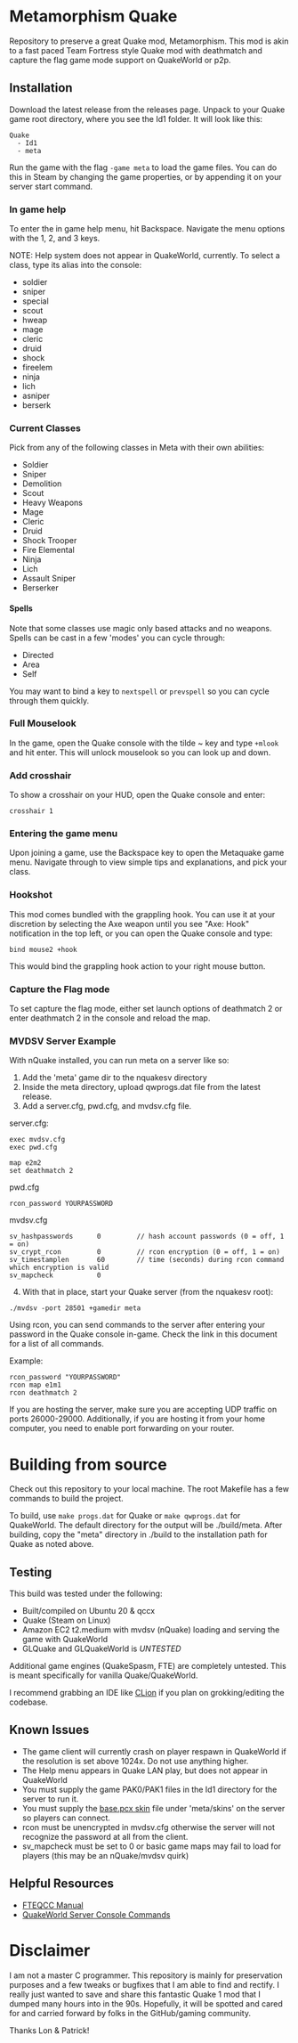 # Metamorphism Quake

Repository to preserve a great Quake mod, Metamorphism. This mod is akin to a fast paced Team Fortress style Quake mod with deathmatch and capture the flag game mode support on QuakeWorld or p2p.

## Installation

Download the latest release from the releases page. Unpack to your Quake game root directory, where you see the Id1 folder. It will look like this:

```
Quake
  - Id1
  - meta
```

Run the game with the flag `-game meta` to load the game files. You can do this in Steam by changing the game properties, or by appending it on your server start command.

### In game help

To enter the in game help menu, hit Backspace. Navigate the menu options with the 1, 2, and 3 keys.

NOTE: Help system does not appear in QuakeWorld, currently. To select a class, type its alias into the console:

- soldier
- sniper
- special
- scout
- hweap
- mage
- cleric
- druid
- shock
- fireelem
- ninja
- lich
- asniper
- berserk

### Current Classes

Pick from any of the following classes in Meta with their own abilities:

- Soldier
- Sniper
- Demolition
- Scout
- Heavy Weapons
- Mage
- Cleric
- Druid
- Shock Trooper
- Fire Elemental
- Ninja
- Lich
- Assault Sniper
- Berserker

#### Spells

Note that some classes use magic only based attacks and no weapons. Spells can be cast in a few 'modes' you can cycle through:

- Directed
- Area
- Self

You may want to bind a key to `nextspell` or `prevspell` so you can cycle through them quickly.

### Full Mouselook

In the game, open the Quake console with the tilde ~ key and type `+mlook` and hit enter. This will unlock mouselook so you can look up and down.

### Add crosshair

To show a crosshair on your HUD, open the Quake console and enter:

`crosshair 1`

### Entering the game menu

Upon joining a game, use the Backspace key to open the Metaquake game menu. Navigate through to view simple tips and explanations, and pick your class.

### Hookshot

This mod comes bundled with the grappling hook. You can use it at your discretion by selecting the Axe weapon until you see "Axe: Hook" notification in the top left, or you can open the Quake console and type:

`bind mouse2 +hook`

This would bind the grappling hook action to your right mouse button.

### Capture the Flag mode

To set capture the flag mode, either set launch options of deathmatch 2 or enter deathmatch 2 in the console and reload the map.

### MVDSV Server Example

With nQuake installed, you can run meta on a server like so:

1. Add the 'meta' game dir to the nquakesv directory
2. Inside the meta directory, upload qwprogs.dat file from the latest release.
3. Add a server.cfg, pwd.cfg, and mvdsv.cfg file.

server.cfg:

```
exec mvdsv.cfg
exec pwd.cfg

map e2m2
set deathmatch 2
```

pwd.cfg

```
rcon_password YOURPASSWORD
```

mvdsv.cfg

```
sv_hashpasswords      0         // hash account passwords (0 = off, 1 = on)
sv_crypt_rcon         0         // rcon encryption (0 = off, 1 = on)
sv_timestamplen       60        // time (seconds) during rcon command which encryption is valid
sv_mapcheck           0
```

4. With that in place, start your Quake server (from the nquakesv root):

```
./mvdsv -port 28501 +gamedir meta
```

Using rcon, you can send commands to the server after entering your password in the Quake console in-game. Check the link in this document for a list of all commands.

Example:

```
rcon_password "YOURPASSWORD"
rcon map e1m1
rcon deathmatch 2
```

If you are hosting the server, make sure you are accepting UDP traffic on ports 26000-29000. Additionally, if you are hosting it from your home computer, you need to enable port forwarding on your router.

# Building from source

Check out this repository to your local machine. The root Makefile has a few commands to build the project.

To build, use `make progs.dat` for Quake or `make qwprogs.dat` for QuakeWorld. The default directory for the output will be ./build/meta. After building, copy the "meta" directory in ./build to the installation path for Quake as noted above.

## Testing

This build was tested under the following:

- Built/compiled on Ubuntu 20 & qccx
- Quake (Steam on Linux)
- Amazon EC2 t2.medium with mvdsv (nQuake) loading and serving the game with QuakeWorld
- GLQuake and GLQuakeWorld is *UNTESTED*

Additional game engines (QuakeSpasm, FTE) are completely untested. This is meant specifically for vanilla Quake/QuakeWorld.

I recommend grabbing an IDE like [CLion](https://www.jetbrains.com/clion/) if you plan on grokking/editing the codebase.

## Known Issues

- The game client will currently crash on player respawn in QuakeWorld if the resolution is set above 1024x. Do not use anything higher.
- The Help menu appears in Quake LAN play, but does not appear in QuakeWorld
- You must supply the game PAK0/PAK1 files in the Id1 directory for the server to run it.
- You must supply the [base.pcx skin](http://ftp.gwdg.de/pub/misc/ftp.idsoftware.com/idstuff/quakeworld/skins/skinbase.zip) file under 'meta/skins' on the server so players can connect.
- rcon must be unencrypted in mvdsv.cfg otherwise the server will not recognize the password at all from the client.
- sv_mapcheck must be set to 0 or basic game maps may fail to load for players (this may be an nQuake/mvdsv quirk)

## Helpful Resources

- [FTEQCC Manual](https://icculus.org/~marco/quakec/fteqcc_manual.txt)
- [QuakeWorld Server Console Commands](http://www.joz3d.net/html/qwsconsole.html)

# Disclaimer

I am not a master C programmer. This repository is mainly for preservation purposes and a few tweaks or bugfixes that I am able to find and rectify. I really just wanted to save and share this fantastic Quake 1 mod that I dumped many hours into in the 90s. Hopefully, it will be spotted and cared for and carried forward by folks in the GitHub/gaming community.

Thanks Lon & Patrick!
